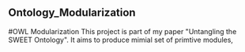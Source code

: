 ## Ontology_Modularization

#OWL Modularization
This project is part of my paper "Untangling the SWEET Ontology". It aims to produce mimial set of primtive modules,